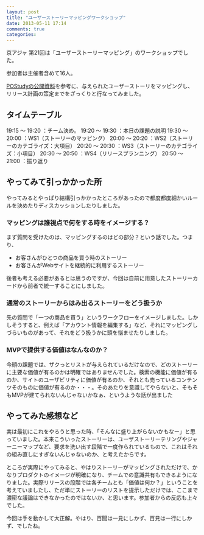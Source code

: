```yaml
---
layout: post
title: "ユーザーストーリーマッピングワークショップ"
date: 2013-05-11 17:14
comments: true
categories: 
---
```


京アジャ 第21回は「ユーザーストーリーマッピング」のワークショップでした。

参加者は主催者含めて16人。

[POStudyの公開資料](https://sites.google.com/site/spostudy/postudythemovie/No1_UserStoryMapping)を参考に、与えられたユーザーストーリをマッピングし、リリース計画の策定までをざっくりと行なってみました。

<!-- more -->

## タイムテーブル
19:15 〜 19:20 ：チーム決め。
19:20 〜 19:30 ：本日の課題の説明
19:30 〜 20:00 ：WS1（ストーリーのマッピング）
20:00 〜 20:20 ：WS2（ストーリーのカテゴライズ：大項目）
20:20 〜 20:30 ：WS3（ストーリーのカテゴライズ：小項目）
20:30 〜 20:50 ：WS4（リリースプランニング）
20:50 〜 21:00 ：振り返り


## やってみて引っかかった所
やってみるとやっぱり結構引っかかったところがあったので都度都度細かいルールを決めたりディスカッションしたりしました。

### マッピングは誰視点で何をする時をイメージする？
まず質問を受けたのは、マッピングするのはどの部分？という話でした。つまり、

* お客さんがひとつの商品を買う時のストーリー
* お客さんがWebサイトを継続的に利用するストーリー

後者も考える必要があるとは思うのですが、今回は自前に用意したストーリーカードから前者で統一することにしました。

### 通常のストーリーからはみ出るストーリーをどう扱うか
先の質問で「一つの商品を買う」というワークフローをイメージしました。しかしそうすると、例えば「アカウント情報を編集する」など、それにマッピングしづらいものがあって、それをどう扱うかに頭を悩ませたりしました。

### MVPで提供する価値はなんなのか？
今顔の課題では、ザクっとリストが与えられているだけなので、どのストーリーに主要な価値が有るのかは明確ではありませんでした。検索の機能に価値が有るのか、サイトのユーザビリティに価値が有るのか、それとも売っているコンテンツそのものに価値が有るのか・・・。そのあたりを意識してやらないと、そもそもMVPが建てられないんじゃないかなぁ、というような話が出ました

## やってみた感想など
実は最初にこれをやろうと思った時、「そんなに盛り上がらないかもなー」と思っていました。本来こういったストーリーは、ユーザストーリーテリングやジャーニーマップなど、要求を洗い出す段階で一度作られているもので、これはそれの組み直しにすぎないんじゃないのか、と考えたからです。

ところが実際にやってみると、やはりストーリーがマッピングされただけで、かなりプロダクトのイメージが明確になり、チームでの意識共有もできるようになりました。実際リリースの段階では各チームとも「価値は何か？」ということを考えていましたし、ただ単にストーリーのリストを提示しただけでは、ここまで濃密な議論はできなかったのではないか、と思います。参加者からの反応も上々でした。

今回は手を動かして大正解。やはり、百聞は一見にしかず、百見は一行にしかず、でしたね。

